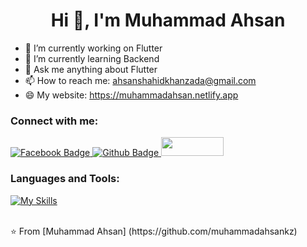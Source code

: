 <h1 align="center">Hi 👋, I'm Muhammad Ahsan</h1>

- 🔭 I’m currently working on Flutter
- 🌱 I’m currently learning Backend
- 💬 Ask me anything about Flutter 
- 📫 How to reach me: ahsanshahidkhanzada@gmail.com
- 😄 My website: https://muhammadahsan.netlify.app
  
### Connect with me:
<div id="badges">
  
   <a href="https://web.facebook.com/ahsan.kz.33">
    <img src="https://img.shields.io/badge/Facebook-blue?style=for-the-badge&logo=facebook&logoColor=white" alt="Facebook Badge"/>
  </a>
  <a href="https://github.com/muhammadahsankz">
    <img src="https://img.shields.io/badge/Github-white?style=for-the-badge&logo=Github&logoColor=black" alt="Github Badge"/>
  </a>
  </a>
   <a href="https://www.linkedin.com/in/muhammad-ahsan-khanzada/">
    <img src="https://www.edigitalagency.com.au/wp-content/uploads/Linkedin-logo-png.png" width="100" height="30"/>
  </a>
</div>

### Languages and Tools:
[![My Skills](https://skillicons.dev/icons?i=flutter,dart,firebase,github,git,postman,figma,xd&perline=5)](https://skillicons.dev)



<br>
⭐️ From [Muhammad Ahsan] (https://github.com/muhammadahsankz)
